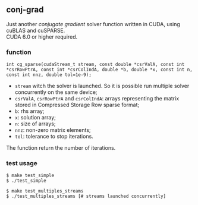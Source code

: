 conj-grad
---------

Just another _conjugate gradient_ solver function written in CUDA,
using cuBLAS and cuSPARSE.  
CUDA 6.0 or higher required.

### function

`int cg_sparse(cudaStream_t stream,
               const double *csrValA, const int *csrRowPtrA, const int *csrColIndA,
               double *b, double *x, const int n, const int nnz, double tol=1e-9);`

- `stream` witch the solver is launched. So it is possible
run multiple solver concurrently on the same device;  
- `csrValA`, `csrRowPtrA` and `csrColIndA`: arrays representing the matrix
stored in Compressed Storage Row sparse format;  
- `b`: rhs array;  
- `x`: solution array;  
- `n`: size of arrays;  
- `nnz`: non-zero matrix elements; 
- `tol`: tolerance to stop iterations.  

The function return the number of iterations.             
               
### test usage

`$ make test_simple`  
`$ ./test_simple`  

`$ make test_multiples_streams`  
`$ ./test_multiples_streams [# streams launched concurrently]`
